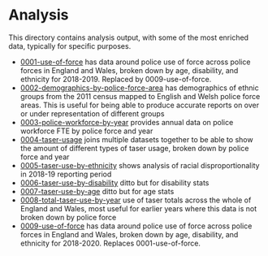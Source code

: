 # Analysis

This directory contains analysis output, with some of the most enriched data, typically for specific purposes.

- [0001-use-of-force](0001-use-of-force) has data around police use of force across police forces in England and Wales, broken down by age, disability, and ethnicity for 2018-2019.  Replaced by 0009-use-of-force.
- [0002-demographics-by-police-force-area](0002-demographics-by-police-force-area) has demographics of ethnic groups from the 2011 census mapped to English and Welsh police force areas. This is useful for being able to produce accurate reports on over or under representation of different groups
- [0003-police-workforce-by-year](0003-police-workforce-by-year) provides annual data on police workforce FTE by police force and year
- [0004-taser-usage](0004-taser-usage) joins multiple datasets together to be able to show the amount of different types of taser usage, broken down by police force and year
- [0005-taser-use-by-ethnicity](0005-taser-use-by-ethnicity) shows analysis of racial disproportionality in 2018-19 reporting period
- [0006-taser-use-by-disability](0006-taser-use-by-disability) ditto but for disability stats
- [0007-taser-use-by-age](0007-taser-use-by-age) ditto but for age stats
- [0008-total-taser-use-by-year](0008-total-taser-use-by-year) use of taser totals across the whole of England and Wales, most useful for earlier years where this data is not broken down by police force
- [0009-use-of-force](0009-use-of-force) has data around police use of force across police forces in England and Wales, broken down by age, disability, and ethnicity for 2018-2020.  Replaces 0001-use-of-force.
